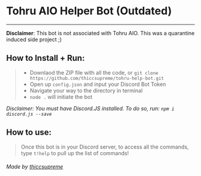 # Tohru AIO Helper Bot (Outdated) 
____

**Disclaimer**: This bot is not associated with Tohru AIO. This was a quarantine induced side project ;)

## How to Install + Run:

> - Downlaod the ZIP file with all the code, or `git clone https://github.com/thiccsupreme/tohru-help-bot.git`
> - Open up `config.json` and input your Discord Bot Token
> - Navigate your way to the directory in terminal
> - `node .` will initiate the bot

*Disclaimer: You must have Discord.JS installed. To do so, run: `npm i discord.js --save`*

## How to use:
> Once this bot is in your Discord server, to access all the commands, type `t!help` to pull up the list of commands!

###### Made by [thiccsupreme](https://twitter.com/footlockerru)
